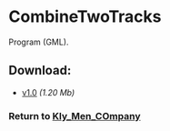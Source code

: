# CombineTwoTracks

Program (GML).

## Download:

- [v1.0](http://klimaleksus.narod.ru/Files/F/c2t.rar) _(1.20 Mb)_

### Return to [Kly_Men_COmpany](https://github.com/aleksusklim/Kly_Men_COmpany "GitHub: aleksusklim/Kly_Men_COmpany")
